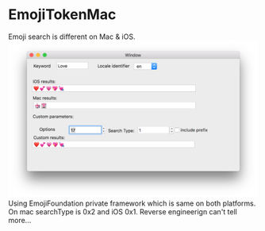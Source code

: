 # EmojiTokenMac
Emoji search is different on Mac & iOS. 
 ![](https://raw.githubusercontent.com/xhruso00/EmojiTokenMac/master/screenshot.png)
 Using EmojiFoundation private framework which is same on both platforms.
 On mac searchType is 0x2 and iOS 0x1. Reverse engineerign can't tell more...
